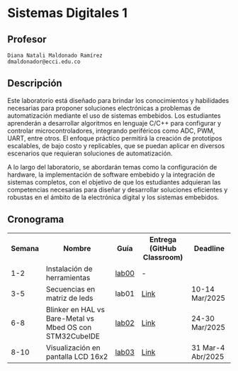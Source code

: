 # Sistemas Digitales 1


## Profesor
```
Diana Natali Maldonado Ramírez
dmaldonador@ecci.edu.co
```

## Descripción 
Este laboratorio está diseñado para brindar los conocimientos y habilidades necesarias para proponer soluciones electrónicas a problemas de automatización mediante el uso de sistemas embebidos. Los estudiantes aprenderán a desarrollar algoritmos en lenguaje C/C++ para configurar y controlar microcontroladores, integrando periféricos como ADC, PWM, UART, entre otros. El enfoque práctico permitirá la creación de prototipos escalables, de bajo costo y replicables, que se puedan aplicar en diversos escenarios que requieran soluciones de automatización.

A lo largo del laboratorio, se abordarán temas como la configuración de hardware, la implementación de software embebido y la integración de sistemas completos, con el objetivo de que los estudiantes adquieran las competencias necesarias para diseñar y desarrollar soluciones eficientes y robustas en el ámbito de la electrónica digital y los sistemas embebidos.


## Cronograma

<table>
  <tr>
    <th>Semana</th>
    <th>Nombre</th>
    <th>Guía</th>
    <th>Entrega (GitHub Classroom)</th>
    <th>Deadline</th>
  </tr>
  <tr>
    <td>1-2</td>
    <td>Instalación de herramientas</td>
    <td><a href="/laboratorios/0_lab00/README.md">lab00</a></td>
    <td>-</td>
  </tr>
  <tr>
    <td>3-5</td>
    <td>Secuencias en matriz de leds</td>
    <td>lab01</td>
    <td><a href="https://classroom.github.com/a/jG2akraQ">Link </a></td>
    <td>10-14 Mar/2025</td>
  </tr>
    <tr>
    <td>6-8</td>
    <td> Blinker en HAL vs Bare-Metal vs Mbed OS con STM32CubeIDE</td>
    <td><a href="/laboratorios/2_lab02/README.md">lab02</a></td>
    <td><a href="https://classroom.github.com/a/h1QA5cJW">Link </a></td>
    <td>24-30 Mar/2025</td>
  </tr>
  <tr>
    <td>8-10</td>
    <td> Visualización en pantalla LCD 16x2</td>
    <td><a href="/laboratorios/3_lab03/README.md">lab03</a></td>
    <td><a href="https://classroom.github.com/a/gEksGHDw">Link </a></td>
    <td>31 Mar-4 Abr/2025</td>
  </tr>

  


</table>

